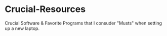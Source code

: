 # Crucial-Resources
Crucial Software &amp; Favorite Programs that I consuder "Musts" when setting up a new laptop.
